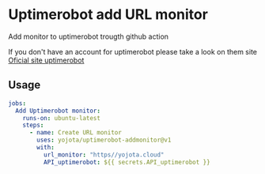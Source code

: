# Uptimerobot add URL monitor
Add monitor to uptimerobot trougth github action

If you don't have an account for uptimerobot please take a look on them site [Oficial site uptimerobot](http://uptimerobot.com)

## Usage

```yaml
jobs:
  Add Uptimerobot monitor:
    runs-on: ubuntu-latest
    steps:
      - name: Create URL monitor
        uses: yojota/uptimerobot-addmonitor@v1
        with:
          url_monitor: "https//yojota.cloud"
          API_uptimerobot: ${{ secrets.API_uptimerobot }}

```